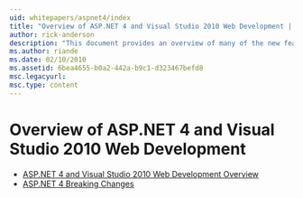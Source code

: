 ```yaml
---
uid: whitepapers/aspnet4/index
title: "Overview of ASP.NET 4 and Visual Studio 2010 Web Development | Microsoft Docs"
author: rick-anderson
description: "This document provides an overview of many of the new features for ASP.NET that are included in the.NET Framework 4 and in Visual Studio 2010."
ms.author: riande
ms.date: 02/10/2010
ms.assetid: 6bea4655-b0a2-442a-b9c1-d323467befd8
msc.legacyurl: 
msc.type: content
---
```

# Overview of ASP.NET 4 and Visual Studio 2010 Web Development

- [ASP.NET 4 and Visual Studio 2010 Web Development Overview](overview.md)
- [ASP.NET 4 Breaking Changes](breaking-changes.md)
